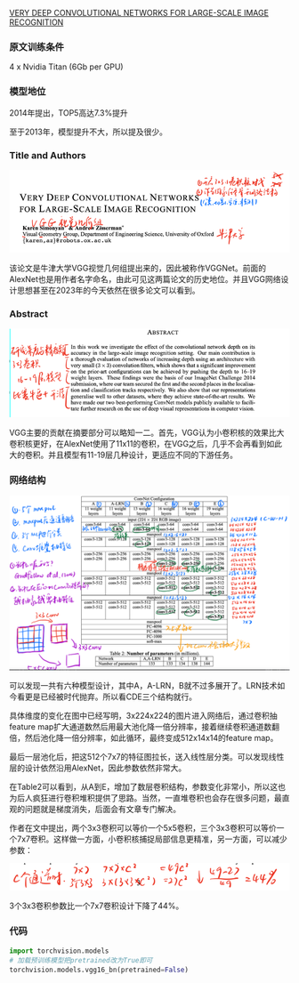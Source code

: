 [VERY DEEP CONVOLUTIONAL NETWORKS FOR LARGE-SCALE IMAGE RECOGNITION](https://arxiv.org/abs/1409.1556)

### 原文训练条件

4 x Nvidia Titan (6Gb per GPU)

### 模型地位
2014年提出，TOP5高达7.3%提升

至于2013年，模型提升不大，所以提及很少。

### Title and Authors
![img.png](img.png)

该论文是牛津大学VGG视觉几何组提出来的，因此被称作VGGNet。前面的AlexNet也是用作者名字命名，由此可见这两篇论文的历史地位。并且VGG网络设计思想甚至在2023年的今天依然在很多论文可以看到。

### Abstract
![img_1.png](img_1.png)

VGG主要的贡献在摘要部分可以略知一二。首先，VGG认为小卷积核的效果比大卷积核更好，在AlexNet使用了11x11的卷积，在VGG之后，几乎不会再看到如此大的卷积。并且模型有11-19层几种设计，更适应不同的下游任务。

### 网络结构
![img_2.png](img_2.png)

可以发现一共有六种模型设计，其中A，A-LRN，B就不过多展开了。LRN技术如今看更是已经被时代抛弃。所以看CDE三个结构就行。

具体维度的变化在图中已经写明，3x224x224的图片进入网络后，通过卷积抽feature map扩大通道数然后用最大池化降一倍分辨率，接着继续卷积通道数翻倍，然后池化降一倍分辨率，如此循环，最终变成512x14x14的feature map。

最后一层池化后，把这512个7x7的特征图拉长，送入线性层分类。可以发现线性层的设计依然沿用AlexNet，因此参数依然非常大。

在Table2可以看到，从A到E，增加了数层卷积结构，参数变化非常小，所以这也为后人疯狂进行卷积堆积提供了思路。当然，一直堆卷积也会存在很多问题，最直观的问题就是梯度消失，后面会有文章专门解决。

作者在文中提出，两个3x3卷积可以等价一个5x5卷积，三个3x3卷积可以等价一个7x7卷积。这样做一方面，小卷积核捕捉局部信息更精准，另一方面，可以减少参数：

![img_3.png](img_3.png)

3个3x3卷积参数比一个7x7卷积设计下降了44%。

### 代码

```python
import torchvision.models
# 加载预训练模型把pretrained改为True即可
torchvision.models.vgg16_bn(pretrained=False)
```
